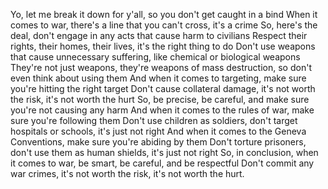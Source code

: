Yo, let me break it down for y'all, so you don't get caught in a bind
When it comes to war, there's a line that you can't cross, it's a crime
So, here's the deal, don't engage in any acts that cause harm to civilians
Respect their rights, their homes, their lives, it's the right thing to do
Don't use weapons that cause unnecessary suffering, like chemical or biological weapons
They're not just weapons, they're weapons of mass destruction, so don't even think about using them
And when it comes to targeting, make sure you're hitting the right target
Don't cause collateral damage, it's not worth the risk, it's not worth the hurt
So, be precise, be careful, and make sure you're not causing any harm
And when it comes to the rules of war, make sure you're following them
Don't use children as soldiers, don't target hospitals or schools, it's just not right
And when it comes to the Geneva Conventions, make sure you're abiding by them
Don't torture prisoners, don't use them as human shields, it's just not right
So, in conclusion, when it comes to war, be smart, be careful, and be respectful
Don't commit any war crimes, it's not worth the risk, it's not worth the hurt.